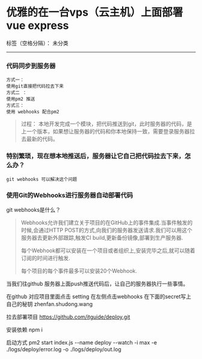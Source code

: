 # 优雅的在一台vps（云主机）上面部署 vue express

标签（空格分隔）： 未分类

---

### 代码同步到服务器
    方式一：
    使用git直接把代码拉去下来
    方式二 ：
    使用pm2 推送
    方式三：
    使用 webhooks 配合pm2

> 过程：
本地开发完成一个模块，把代码推送到git，此时服务器的代码，是上一个版本，如果想让服务器的代码和你本地保持一致，需要登录服务器拉去最新的代码。

### 特别繁琐，现在想本地推送后，服务器让它自己把代码拉去下来，怎么办？

    git webhooks 可以解决这个问题

### 使用Git的Webhooks进行服务器自动部署代码

git webhooks是什么？

> Webhooks允许我们建立关于项目的在GitHub上的事件集成.当事件触发的时候,会通过HTTP
> POST的方式,向我们的服务器发送请求.我们可以用这个服务器去更新外部跟踪,触发CI build,更新备份镜像,部署到生产服务器.
> 
> 每个Webhook都可以安装在一个项目或者组织上,安装完毕之后,就可以随着订阅的时间进行触发.
> 
> 每个项目的每个事件最多可以安装20个Webhook.


当我们往github 服务器上面push推送代码后，让自己的服务器执行一些事情。

在github 对应项目里面点击 setting 在左侧点击webhooks 在下面的secret写上自己的秘钥 zhenfan.shudong.wang


拉去部署项目
https://github.com/itguide/deploy.git

安装依赖
npm i

启动方式
pm2 start index.js --name deploy --watch -i max -e ./logs/deploy/error.log -o ./logs/deploy/out.log





